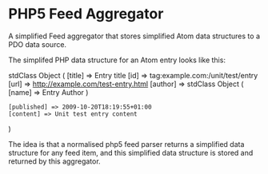PHP5 Feed Aggregator
====================

A simplified Feed aggregator that stores simplified Atom data structures to a PDO data source.

The simplifed PHP data structure for an Atom entry looks like this:

  stdClass Object
   (
    [title] => Entry title
    [id] => tag:example.com:/unit/test/entry
    [url] => http://example.com/test-entry.html
    [author] => stdClass Object
        (
            [name] => Entry Author
        )

    [published] => 2009-10-20T18:19:55+01:00
    [content] => Unit test entry content
   )

The idea is that a normalised php5 feed parser returns a simplified data structure for any feed item, and this simplified data structure is stored and returned by this aggregator.


